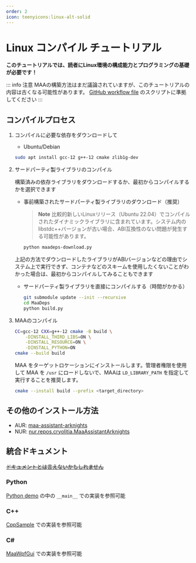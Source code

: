 ```yaml
---
order: 2
icon: teenyicons:linux-alt-solid
---
```


# Linux コンパイル チュートリアル

**このチュートリアルでは、読者にLinux環境の構成能力とプログラミングの基礎が必要です！**

::: info 注意
MAAの構築方法はまだ議論されていますが、このチュートリアルの内容は古くなる可能性があります。 [GitHub workflow file](https://github.com/MaaAssistantArknights/MaaAssistantArknights/blob/master/.github/workflows/ci.yml#L134) のスクリプトに準拠してください
:::

## コンパイルプロセス

1. コンパイルに必要な依存をダウンロードして

   - Ubuntu/Debian

   ```bash
   sudo apt install gcc-12 g++-12 cmake zlib1g-dev
   ```

2. サードパーティ製ライブラリのコンパイル

   構築済みの依存ライブラリをダウンロードするか、最初からコンパイルするかを選択できます

   - 事前構築されたサードパーティ製ライブラリのダウンロード（推奨）

     > **Note**
     > 比較的新しいLinuxリリース（Ubuntu 22.04）でコンパイルされたダイナミックライブラリに含まれています。システム内のlibstdc++バージョンが古い場合、ABI互換性のない問題が発生する可能性があります。

     ```bash
     python maadeps-download.py
     ```

   上記の方法でダウンロードしたライブラリがABIバージョンなどの理由でシステム上で実行できず、コンテナなどのスキームを使用したくないことがわかった場合は、最初からコンパイルしてみることもできます

   - サードパーティ製ライブラリを直接にコンパイルする（時間がかかる）

     ```bash
     git submodule update --init --recursive
     cd MaaDeps
     python build.py
     ```

3. MAAのコンパイル

   ```bash
   CC=gcc-12 CXX=g++-12 cmake -B build \
       -DINSTALL_THIRD_LIBS=ON \
       -DINSTALL_RESOURCE=ON \
       -DINSTALL_PYTHON=ON
   cmake --build build
   ```

   MAA をターゲットロケーションにインストールします。管理者権限を使用して MAA を `/usr` にロードしないで、MAAは `LD_LIBRARY_PATH` を指定して実行することを推奨します。

   ```bash
   cmake --install build --prefix <target_directory>
   ```

## その他のインストール方法

- AUR: [maa-assistant-arknights](https://aur.archlinux.org/packages/maa-assistant-arknights)
- NUR: [nur.repos.cryolitia.MaaAssistantArknights](https://github.com/nix-community/nur-combined/tree/master/repos/cryolitia/pkgs/maa-assistant-arknights/default.nix#L138)

## 統合ドキュメント

[~~ドキュメントとは言えないかもしれません~~](../protocol/integration.md)

### Python

[Python demo](https://github.com/MaaAssistantArknights/MaaAssistantArknights/blob/master/src/Python/sample.py) の中の `__main__` での実装を参照可能

### C++

[CppSample](https://github.com/MaaAssistantArknights/MaaAssistantArknights/blob/master/src/Cpp/main.cpp) での実装を参照可能

### C\#

[MaaWpfGui](https://github.com/MaaAssistantArknights/MaaAssistantArknights/blob/master/src/MaaWpfGui/Main/AsstProxy.cs) での実装を参照可能
